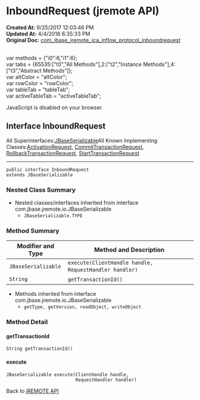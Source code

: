 # InboundRequest (jremote API)

**Created At:** 9/25/2017 12:03:46 PM  
**Updated At:** 4/4/2018 6:35:33 PM  
**Original Doc:** [com_jbase_jremote_jca_inflow_protocol_inboundrequest](https://docs.jbase.com/39264-protocol/com_jbase_jremote_jca_inflow_protocol_inboundrequest)  

<!--<br>    try {<br>        if (location.href.indexOf('is-external=true') == -1) {<br>            parent.document.title="InboundRequest (jremote   API)";<br>        }<br>    }<br>    catch(err) {<br>    }<br>//--><br>var methods = {"i0":6,"i1":6};<br>var tabs = {65535:["t0","All Methods"],2:["t2","Instance Methods"],4:["t3","Abstract Methods"]};<br>var altColor = "altColor";<br>var rowColor = "rowColor";<br>var tableTab = "tableTab";<br>var activeTableTab = "activeTableTab";
JavaScript is disabled on your browser.



## Interface InboundRequest

All Superinterfaces:[JBaseSerializable](/39250-io/com_jbase_jremote_io_jbaseserializable "interface in com.jbase.jremote.io")All Known Implementing Classes:[ActivationRequest](/39264-protocol/com_jbase_jremote_jca_inflow_protocol_ActivationRequest "class in com.jbase.jremote.jca.inflow.protocol"), [CommitTransactionRequest](/39270-protocol/com_jbase_jremote_protocol_CommitTransactionRequest "class in com.jbase.jremote.jca.inflow.protocol"), [RollbackTransactionRequest](/39270-protocol/com_jbase_jremote_protocol_RollbackTransactionRequest "class in com.jbase.jremote.jca.inflow.protocol"), [StartTransactionRequest](/39264-protocol/com_jbase_jremote_jca_inflow_protocol_StartTransactionRequest "class in com.jbase.jremote.jca.inflow.protocol")
* * *


```
public interface InboundRequest
extends JBaseSerializable
```

### Nested Class Summary

- Nested classes/interfaces inherited from interface com.jbase.jremote.io.JBaseSerializable
    - `JBaseSerializable.TYPE`






### Method Summary


| Modifier and Type<br> | Method and Description<br> |
| --- | --- |
| `JBaseSerializable`<br> | `execute(ClientHandle handle, RequestHandler handler)` <br> |
| `String`<br> | `getTransactionId()` <br> |


- Methods inherited from interface com.jbase.jremote.io.JBaseSerializable
    - `getType, getVersion, readObject, writeObject`

### Method Detail



#### getTransactionId

```
String getTransactionId()
```



#### execute

```
JBaseSerializable execute(ClientHandle handle,
                          RequestHandler handler)
```



Back to [jREMOTE API](com_jbase_jremote_package-summary)


